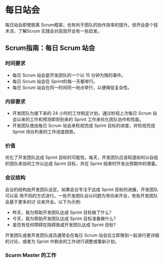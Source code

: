 # 每日站会

每日站会即使脱离 Scrum框架，也有利于团队的协作效率的提升。但开会是个技术活，了解Scrum 实践会对高效开会有一些启发。

## Scrum指南：每日 Scrum 站会

### 时间要求

* 每日 Scrum 站会是开发团队的一个以 15 分钟为限的事件。
* 每日 Scrum 站会在 Sprint的每一天都举行。
* 每日 Scrum 站会在同一时间同一地点举行，以便降低复杂性。

### 内容要求

* 开发团队为接下来的 24 小时的工作制定计划。通过检视上次每日 Scrum 站会以来的工作和预测即将到来的 Sprint 工作来优化团队协作和性能。
* 开发团队借由每日 Scrum 站会来检视完成 Sprint 目标的进度，并检视完成 Sprint 待办列表的工作进度趋势。

### 价值

优化了开发团队达成 Sprint 目标的可能性。每天，开发团队应该知道如何以自组织团队来协同工作以达成 Sprint 目标，并在 Sprint 结束时开发出预期中的增量。

### 会议结构

会议的结构由开发团队设定。如果会议专注于达成 Sprint 目标的进展，开发团队可以采 用不同的方式进行。一些开发团队会以问题为导向来开会，有些开发团队会基于更多的讨 论来开会。以下为示例:

* 昨天，我为帮助开发团队达成 Sprint 目标做了什么?
* 今天，我为帮助开发团队达成 Sprint 目标准备做什么?
* 是否有任何障碍在阻碍我或开发团队达成 Sprint 目标?

开发团队或者开发团队成员通常会在每日 Scrum 站会后立即聚到一起进行更详细的讨论，或者为 Sprint 中剩余的工作进行调整或重新计划。

### Scurm Master 的工作

